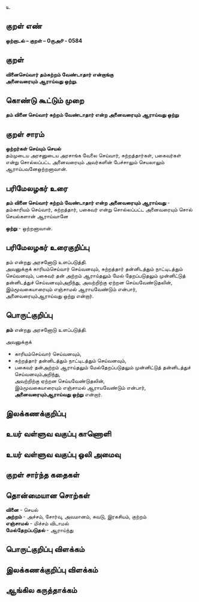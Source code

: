 உ

## குறள் எண் 

**ஒற்றாடல் – குறள் – 0ருஅ௪ - 0584**  

## குறள் 

**வினைசெய்வார் தம்சுற்றம் வேண்டாதார் என்றாங்கு  
அனைவரையும் ஆராய்வது ஒற்று.**  

## கொண்டு கூட்டும் முறை

**தம் வினை செய்வார் சுற்றம் வேண்டாதார் என்ற அனைவரையும் ஆராய்வது ஒற்று**  

## குறள் சாரம் 

**ஒற்றர்கள் செய்யும் செயல்**  
தம்முடைய அரசனுடைய  அரசாங்க வேலை செய்வார், சுற்றத்தார்கள், பகைவர்கள் என்று சொல்லப்பட்ட அனைவரையும் அவர்களின் பேச்சாலும் செயலாலும் ஆராய்பவனேஒற்றனாவான்.  

## பரிமேலழகர் உரை

**தம் வினை செய்வார் சுற்றம் வேண்டாதார் என்ற அனைவரையும் ஆராய்வது** - தம்காரியம் செய்வார், சுற்றத்தார், பகைவர் என்று சொல்லப்பட்ட அனைவரையும் சொல் செயல்களான் ஆராய்வானே  

**ஒற்று** - ஒற்றனாவான்.  

## பரிமேலழகர் உரைகுறிப்பு   

தம் என்றது அரசனோடு உளப்படுத்தி.  
அவனுக்குக் காரியம்செய்வார் செய்வனவும், சுற்றத்தார் தன்னிடத்தும் நாட்டிடத்தும் செய்வனவும், பகைவர் தன் அற்றம் ஆராய்தலும் மேல் தேறப்படுதலும் முன்னிட்டுத் தன்னிடத்துச் செய்வனவும்அறிந்து, அவற்றிற்கு ஏற்றன செய்யவேண்டுதலின், இம்மூவகையாரையும் எஞ்சாமல் ஆராயவேண்டும் என்பார், அனைவரையும்ஆராய்வது ஒற்று என்றார்.   

## பொருட்குறிப்பு 

**தம்** என்றது அரசனோடு உளப்படுத்தி.  

அவனுக்குக்  
* காரியம்செய்வார் செய்வனவும்,  
* சுற்றத்தார் தன்னிடத்தும் நாட்டிடத்தும் செய்வனவும்,  
* பகைவர் தன்அற்றம் ஆராய்தலும் மேல்தேறப்படுதலும் முன்னிட்டுத் தன்னிடத்துச் செய்வனவும்அறிந்து,  
அவற்றிற்கு ஏற்றன செய்யவேண்டுதலின்,  
இம்மூவகையாரையும் எஞ்சாமல் ஆராயவேண்டும் என்பார், **அனைவரையும்ஆராய்வது ஒற்று** என்றார்.    

## இலக்கணக்குறிப்பு  


## உயர் வள்ளுவ வகுப்பு காணொளி


## உயர் வள்ளுவ வகுப்பு ஒலி அமைவு 

 
## குறள் சார்ந்த கதைகள் 


## தொன்மையான சொற்கள்

**வினை** - செயல்   
**அற்றம்** - அச்சம், சோர்வு, அவமானம், சுவடு, இரகசியம், குற்றம்   
**எஞ்சாமல்** - மிச்சம் விடாமல்   
**மேல்தேறப்படுதல்** - ஆராய்ந்து   

## பொருட்குறிப்பு விளக்கம்


## இலக்கணக்குறிப்பு விளக்கம்


## ஆங்கில கருத்தாக்கம் 


